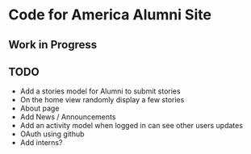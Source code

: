 # Code for America Alumni Site

## Work in Progress

## TODO

* Add a stories model for Alumni to submit stories
* On the home view randomly display a few stories
* About page
* Add News / Announcements
* Add an activity model when logged in can see other users updates
* OAuth using github
* Add interns?



